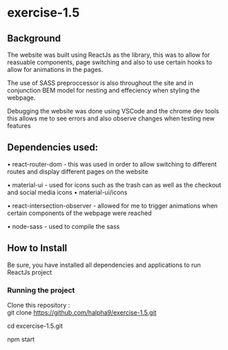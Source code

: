 # exercise-1.5

## Background
The website was built using ReactJs as the library, this was to allow for reasuable components, page switching and also to use certain hooks to allow for animations in the pages.

The use of SASS preproccessor is also throughout the site and in conjunction BEM model for nesting and effeciency  when styling the webpage.

Debugging the website was done using VSCode and the chrome dev tools this allows me to see errors and also observe changes when testing new features


## Dependencies used:
•	react-router-dom - this was used in order to allow switching to different routes and display different pages on the website

•	material-ui - used for icons such as the trash can as well as the checkout and social media icons
•	material-ui/icons

•	react-intersection-observer  - allowed for me to trigger animations when certain components of the webpage were reached

• node-sass - used to compile the sass


## How to Install 
Be sure, you have installed all dependencies and applications to run ReactJs project 

### Running the project

Clone this repository :<br />
git clone https://github.com/halpha9/exercise-1.5.git <br />

cd excercise-1.5.git <br />

npm start
